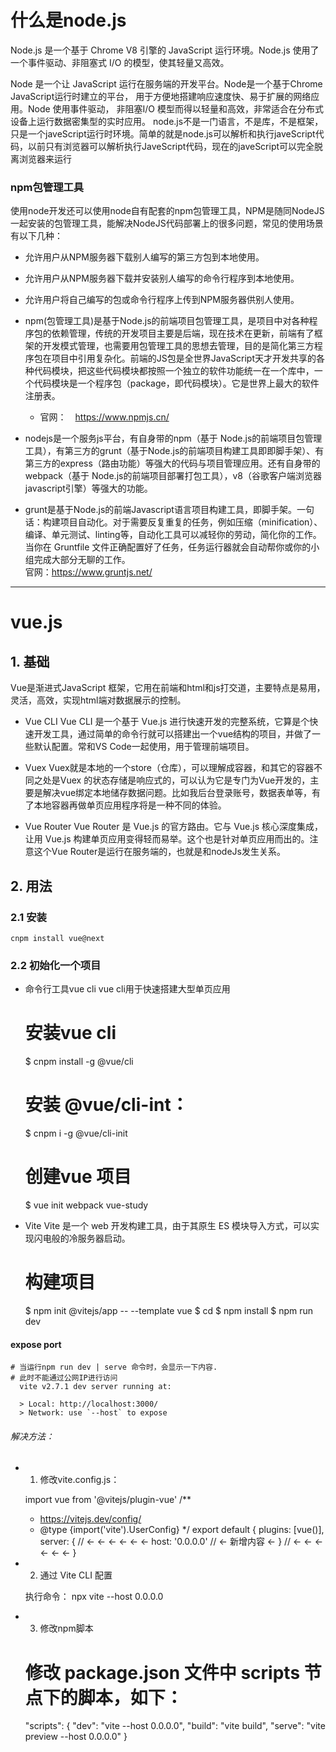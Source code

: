 # 什么是node.js
Node.js 是一个基于 Chrome V8 引擎的 JavaScript 运行环境。Node.js 使用了一个事件驱动、非阻塞式 I/O 的模型，使其轻量又高效。  

Node 是一个让 JavaScript 运行在服务端的开发平台。Node是一个基于Chrome JavaScript运行时建立的平台， 用于方便地搭建响应速度快、易于扩展的网络应用。Node 使用事件驱动， 非阻塞I/O 模型而得以轻量和高效，非常适合在分布式设备上运行数据密集型的实时应用。 
node.js不是一门语言，不是库，不是框架，只是一个javeScript运行时环境。简单的就是node.js可以解析和执行javeScript代码，以前只有浏览器可以解析执行JaveScript代码，现在的javeScript可以完全脱离浏览器来运行   

### npm包管理工具
使用node开发还可以使用node自有配套的npm包管理工具，NPM是随同NodeJS一起安装的包管理工具，能解决NodeJS代码部署上的很多问题，常见的使用场景有以下几种：
* 允许用户从NPM服务器下载别人编写的第三方包到本地使用。
* 允许用户从NPM服务器下载并安装别人编写的命令行程序到本地使用。
* 允许用户将自己编写的包或命令行程序上传到NPM服务器供别人使用。
* npm(包管理工具)是基于Node.js的前端项目包管理工具，是项目中对各种程序包的依赖管理，传统的开发项目主要是后端，现在技术在更新，前端有了框架的开发模式管理，也需要用包管理工具的思想去管理，目的是简化第三方程序包在项目中引用复杂化。前端的JS包是全世界JavaScript天才开发共享的各种代码模块，把这些代码模块都按照一个独立的软件功能统一在一个库中，一个代码模块是一个程序包（package，即代码模块）。它是世界上最大的软件注册表。
	* 官网：　https://www.npmjs.cn/  


* nodejs是一个服务js平台，有自身带的npm（基于 Node.js的前端项目包管理工具），有第三方的grunt（基于Node.js的前端项目构建工具即即脚手架）、有第三方的express（路由功能）等强大的代码与项目管理应用。还有自身带的webpack（基于 Node.js的前端项目部署打包工具），v8（谷歌客户端浏览器javascript引擎）等强大的功能。  
* grunt是基于Node.js的前端Javascript语言项目构建工具，即脚手架。一句话：构建项目自动化。对于需要反复重复的任务，例如压缩（minification）、编译、单元测试、linting等，自动化工具可以减轻你的劳动，简化你的工作。当你在 Gruntfile 文件正确配置好了任务，任务运行器就会自动帮你或你的小组完成大部分无聊的工作。  
官网：https://www.gruntjs.net/  


***

# vue.js
## 1. 基础
Vue是渐进式JavaScript 框架，它用在前端和html和js打交道，主要特点是易用，灵活，高效，实现html端对数据展示的控制。

* Vue CLI 
Vue CLI 是一个基于 Vue.js 进行快速开发的完整系统，它算是个快速开发工具，通过简单的命令行就可以搭建出一个vue结构的项目，并做了一些默认配置。常和VS Code一起使用，用于管理前端项目。
* Vuex
Vuex就是本地的一个store（仓库），可以理解成容器，和其它的容器不同之处是Vuex 的状态存储是响应式的，可以认为它是专门为Vue开发的，主要是解决vue绑定本地储存数据问题。比如我后台登录账号，数据表单等，有了本地容器再做单页应用程序将是一种不同的体验。

* Vue Router
Vue Router 是 Vue.js 的官方路由。它与 Vue.js 核心深度集成，让用 Vue.js 构建单页应用变得轻而易举。这个也是针对单页应用而出的。注意这个Vue Router是运行在服务端的，也就是和nodeJs发生关系。

## 2. 用法
### 2.1 安装
	cnpm install vue@next
### 2.2 初始化一个项目
* 命令行工具vue cli
vue cli用于快速搭建大型单页应用  

	# 安装vue cli
	$ cnpm install -g @vue/cli
	# 安装 @vue/cli-int：
	$ cnpm i -g @vue/cli-init
	# 创建vue 项目
	$ vue init webpack vue-study

* Vite
Vite 是一个 web 开发构建工具，由于其原生 ES 模块导入方式，可以实现闪电般的冷服务器启动。  

	# 构建项目
	$ npm init @vitejs/app <project-name> -- --template vue
	$ cd <project-name>
	$ npm install
	$ npm run dev

#### expose port
	# 当运行npm run dev | serve 命令时，会显示一下内容.  
	# 此时不能通过公网IP进行访问
	  vite v2.7.1 dev server running at:

	  > Local: http://localhost:3000/
	  > Network: use `--host` to expose
###### 解决方法：
* 1. 修改vite.config.js：  

	import vue from '@vitejs/plugin-vue'
	/**
	 * https://vitejs.dev/config/
	 * @type {import('vite').UserConfig}
	 */
	export default {
	  plugins: [vue()],
	  server: {				// ← ← ← ← ← ←
		host: '0.0.0.0'	// ← 新增内容 ←
	  }						// ← ← ← ← ← ←
	}
* 2. 通过 Vite CLI 配置  

	执行命令： npx vite --host 0.0.0.0
* 3. 修改npm脚本

	# 修改 package.json 文件中 scripts 节点下的脚本，如下：  
	"scripts": {
	  "dev": "vite --host 0.0.0.0",
	  "build": "vite build",
	  "serve": "vite preview --host 0.0.0.0"
	}

	
